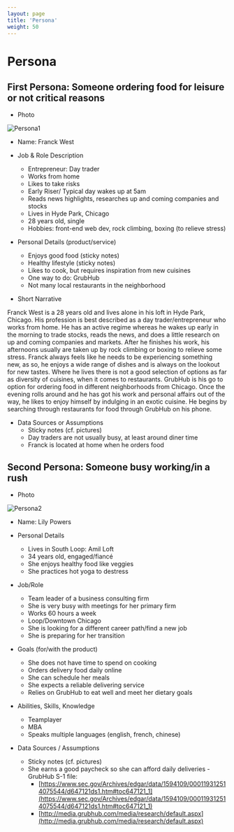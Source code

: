 ```yaml
---
layout: page
title: 'Persona'
weight: 50
---
```

# Persona

## First Persona: Someone ordering food for leisure or not critical reasons

- Photo

![Persona1](https://static.pexels.com/photos/78225/pexels-photo-78225.jpeg)

- Name: Franck West
- Job & Role Description
  - Entrepreneur: Day trader
  - Works from home
  - Likes to take risks 
  - Early Riser/ Typical day wakes up at 5am
  - Reads news highlights, researches up and coming companies and stocks 
  - Lives in Hyde Park, Chicago 
  - 28 years old, single
  - Hobbies: front-end web dev, rock climbing, boxing (to relieve stress)

- Personal Details (product/service)
  - Enjoys good food (sticky notes)
  - Healthy lifestyle (sticky notes)
  - Likes to cook, but requires inspiration from new cuisines
  - One way to do: GrubHub
  - Not many local restaurants in the neighborhood 

- Short Narrative 

Franck West is a 28 years old and lives alone in his loft in Hyde Park, Chicago. His profession is best described as a day trader/entrepreneur who works from home. He has an active regime whereas he wakes up early in the morning to trade stocks, reads the news, and does a little research on up and coming companies and markets. After he finishes his work, his afternoons usually are taken up by rock climbing or boxing to relieve some stress. Franck always feels like he needs to be experiencing something new, as so, he enjoys a wide range of dishes and is always on the lookout for new tastes. Where he lives there is not a good selection of options as far as diversity of cuisines, when it comes to restaurants. GrubHub is his go to option for ordering food in different neighborhoods from Chicago. Once the evening rolls around and he has got his work and personal affairs out of the way, he likes to enjoy himself by indulging in an exotic cuisine. He begins by searching through restaurants for food through GrubHub on his phone.

- Data Sources or Assumptions
  - Sticky notes (cf. pictures)
  - Day traders are not usually busy, at least around diner time
  - Franck is located at home when he orders food



## Second Persona: Someone busy working/in a rush

- Photo

![Persona2](http://maquilladas.com/wp-content/2013/05/Consejos-para-peinar-el-pelo-corto-y-rizado1.jpg)

- Name: Lily Powers
- Personal Details
  - Lives in South Loop: Amil Loft
  - 34 years old, engaged/fiancé 
  - She enjoys healthy food like veggies 
  - She practices hot yoga to destress

- Job/Role
  - Team leader of a business consulting firm
  - She is very busy with meetings for her primary firm 
  - Works 60 hours a week 
  - Loop/Downtown Chicago 
  - She is looking for a different career path/find a new job
  - She is preparing for her transition

- Goals (for/with the product)
  - She does not have time to spend on cooking
  - Orders delivery food daily online 
  - She can schedule her meals
  - She expects a reliable delivering service 
  - Relies on GrubHub to eat well and meet her dietary goals 

- Abilities, Skills, Knowledge
  - Teamplayer 
  - MBA 
  - Speaks multiple languages (english, french, chinese)

- Data Sources / Assumptions
  - Sticky notes (cf. pictures) 
  - She earns a good paycheck so she can afford daily deliveries  - GrubHub S-1 file: 
    - [https://www.sec.gov/Archives/edgar/data/1594109/000119312514075544/d647121ds1.htm#toc647121_1](https://www.sec.gov/Archives/edgar/data/1594109/000119312514075544/d647121ds1.htm#toc647121_1)
    - [http://media.grubhub.com/media/research/default.aspx](http://media.grubhub.com/media/research/default.aspx)




